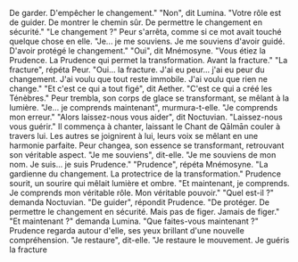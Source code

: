 De garder.
D'empêcher le changement."
"Non",
dit Lumina.
"Votre rôle est de guider.
De montrer le chemin sûr.
De permettre le changement
en sécurité."
"Le changement ?"
Peur s'arrêta,
comme si ce mot
avait touché quelque chose en elle.
"Je... je me souviens.
Je me souviens d'avoir guidé.
D'avoir protégé le changement."
"Oui",
dit Mnémosyne.
"Vous étiez la Prudence.
La Prudence qui permet
la transformation.
Avant la fracture."
"La fracture",
répéta Peur.
"Oui... la fracture.
J'ai eu peur...
j'ai eu peur du changement.
J'ai voulu que tout reste immobile.
J'ai voulu que rien ne change."
"Et c'est ce qui a tout figé",
dit Aether.
"C'est ce qui a créé
les Ténèbres."
Peur trembla,
son corps de glace se transformant,
se mêlant à la lumière.
"Je... je comprends maintenant",
murmura-t-elle.
"Je comprends mon erreur."
"Alors laissez-nous vous aider",
dit Noctuvian.
"Laissez-nous vous guérir."
Il commença à chanter,
laissant le Chant de Qālmān
couler à travers lui.
Les autres se joignirent à lui,
leurs voix se mêlant
en une harmonie parfaite.
Peur changea,
son essence se transformant,
retrouvant son véritable aspect.
"Je me souviens",
dit-elle.
"Je me souviens de mon nom.
Je suis... je suis Prudence."
"Prudence",
répéta Mnémosyne.
"La gardienne du changement.
La protectrice
de la transformation."
Prudence sourit,
un sourire qui mêlait
lumière et ombre.
"Et maintenant,
je comprends.
Je comprends mon véritable rôle.
Mon véritable pouvoir."
"Quel est-il ?"
demanda Noctuvian.
"De guider",
répondit Prudence.
"De protéger.
De permettre le changement
en sécurité.
Mais pas de figer.
Jamais de figer."
"Et maintenant ?"
demanda Lumina.
"Que faites-vous maintenant ?"
Prudence regarda autour d'elle,
ses yeux brillant
d'une nouvelle compréhension.
"Je restaure",
dit-elle.
"Je restaure le mouvement.
Je guéris la fracture
